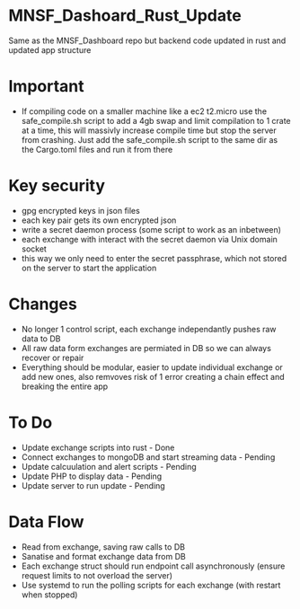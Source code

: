 # MNSF_Dashoard_Rust_Update
Same as the MNSF_Dashboard repo but backend code updated in rust and updated app structure

# Important
- If compiling code on a smaller machine like a ec2 t2.micro use the safe_compile.sh script to add a 4gb swap and limit compilation to 1 crate at a time, this will massivly increase compile time but stop the server from crashing. Just add the safe_compile.sh script to the same dir as the Cargo.toml files and run it from there

# Key security
- gpg encrypted keys in json files
- each key pair gets its own encrypted json
- write a secret daemon process (some script to work as an inbetween)
- each exchange with interact with the secret daemon via Unix domain socket
- this way we only need to enter the secret passphrase, which not stored on the server to start the application

# Changes
- No longer 1 control script, each exchange independantly pushes raw data to DB
- All raw data form exchanges are permiated in DB so we can always recover or repair
- Everything should be modular, easier to update individual exchange or add new ones, also remvoves risk of 1 error creating a chain effect and breaking the entire app

# To Do
- Update exchange scripts into rust - Done
- Connect exchanges to mongoDB and start streaming data - Pending
- Update calcuulation and alert scripts - Pending
- Update PHP to display data - Pending
- Update server to run update - Pending

# Data Flow
- Read from exchange, saving raw calls to DB
- Sanatise and format exchange data from DB
- Each exchange struct should run endpoint call asynchronously (ensure request limits to not overload the server)
- Use systemd to run the polling scripts for each exchange (with restart when stopped)
